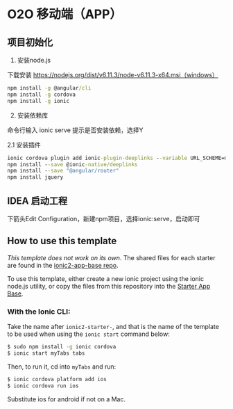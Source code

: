 # O2O 移动端（APP）

## 项目初始化
1. 安装node.js

下载安装 https://nodejs.org/dist/v6.11.3/node-v6.11.3-x64.msi（windows）

```cmd
npm install -g @angular/cli
npm install -g cordova
npm install -g ionic
```

2. 安装依赖库

命令行输入 ionic serve 提示是否安装依赖，选择Y

2.1 安装插件
```cmd
ionic cordova plugin add ionic-plugin-deeplinks --variable URL_SCHEME=myapp --variable DEEPLINK_SCHEME=https --variable DEEPLINK_HOST=example.com --variable ANDROID_PATH_PREFIX=/
npm install --save @ionic-native/deeplinks
npm install --save "@angular/router"
npm install jquery
```

## IDEA 启动工程

下箭头Edit Configuration，新建npm项目，选择ionic:serve，启动即可

## How to use this template

*This template does not work on its own*. The shared files for each starter are found in the [ionic2-app-base repo](https://github.com/ionic-team/ionic2-app-base).

To use this template, either create a new ionic project using the ionic node.js utility, or copy the files from this repository into the [Starter App Base](https://github.com/ionic-team/ionic2-app-base).

### With the Ionic CLI:

Take the name after `ionic2-starter-`, and that is the name of the template to be used when using the `ionic start` command below:

```bash
$ sudo npm install -g ionic cordova
$ ionic start myTabs tabs
```

Then, to run it, cd into `myTabs` and run:

```bash
$ ionic cordova platform add ios
$ ionic cordova run ios
```

Substitute ios for android if not on a Mac.

